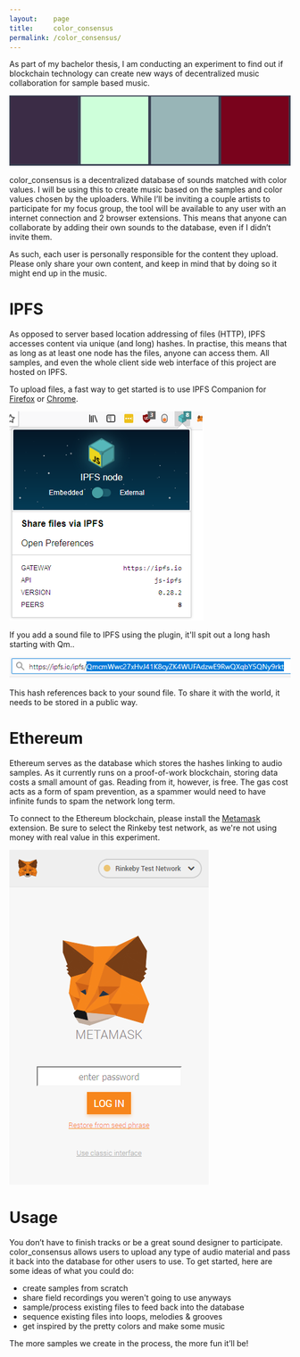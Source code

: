 ```yaml
---
layout:    page
title:     color_consensus
permalink: /color_consensus/
---
```


As part of my bachelor thesis, I am conducting an experiment to find out if blockchain technology can create new ways of decentralized music collaboration for sample based music.

![](/images/color_consensus/colors.png)

color_consensus is a decentralized database of sounds matched with color values. I will be using this to create music based on the samples and color values chosen by the uploaders.
While I’ll be inviting a couple artists to participate for my focus group, the tool will be available to any user with an internet connection and 2 browser extensions. This means that anyone can collaborate by adding their own sounds to the database, even if I didn’t invite them.

As such, each user is personally responsible for the content they upload.
Please only share your own content, and keep in mind that by doing so it might end up in the music.

# IPFS
As opposed to server based location addressing of files (HTTP), IPFS accesses content via unique (and long) hashes.
In practise, this means that as long as at least one node has the files, anyone can access them. All samples, and even the whole client side web interface of this project are hosted on IPFS.

To upload files, a fast way to get started is to use IPFS Companion for [Firefox](https://addons.mozilla.org/en-US/firefox/addon/ipfs-companion/) or [Chrome](https://chrome.google.com/webstore/detail/ipfs-companion/nibjojkomfdiaoajekhjakgkdhaomnch).

![](/images/color_consensus/ipfs_companion_embedded.png)

If you add a sound file to IPFS using the plugin, it'll spit out a long hash starting with Qm..

![](/images/color_consensus/ipfs_hash.png)

This hash references back to your sound file. To share it with the world, it needs to be stored in a public way.

# Ethereum

Ethereum serves as the database which stores the hashes linking to audio samples. As it currently runs on a proof-of-work blockchain, storing data costs a small amount of gas. Reading from it, however, is free. The gas cost acts as a form of spam prevention, as a spammer would need to have infinite funds to spam the network long term.

To connect to the Ethereum blockchain, please install the [Metamask](https://metamask.io/) extension. Be sure to select the Rinkeby test network, as we're not using money with real value in this experiment.

![](/images/color_consensus/metamask.png)

# Usage

You don’t have to finish tracks or be a great sound designer to participate. color_consensus allows users to upload any type of audio material and pass it back into the database for other users to use.
To get started, here are some ideas of what you could do:

- create samples from scratch
- share field recordings you weren't going to use anyways
- sample/process existing files to feed back into the database
- sequence existing files into loops, melodies & grooves
- get inspired by the pretty colors and make some music

The more samples we create in the process, the more fun it’ll be!
